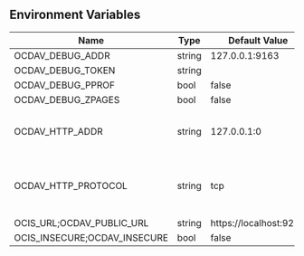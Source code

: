 ## Environment Variables

| Name | Type | Default Value | Description |
|------|------|---------------|-------------|
| OCDAV_DEBUG_ADDR | string | 127.0.0.1:9163 | |
| OCDAV_DEBUG_TOKEN | string |  | |
| OCDAV_DEBUG_PPROF | bool | false | |
| OCDAV_DEBUG_ZPAGES | bool | false | |
| OCDAV_HTTP_ADDR | string | 127.0.0.1:0 | The address of the http service.|
| OCDAV_HTTP_PROTOCOL | string | tcp | The transport protocol of the http service.|
| OCIS_URL;OCDAV_PUBLIC_URL | string | https://localhost:9200 | |
| OCIS_INSECURE;OCDAV_INSECURE | bool | false | |
